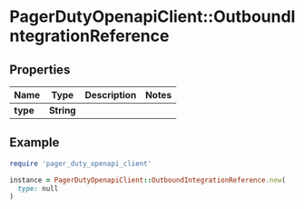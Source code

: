 # PagerDutyOpenapiClient::OutboundIntegrationReference

## Properties

| Name | Type | Description | Notes |
| ---- | ---- | ----------- | ----- |
| **type** | **String** |  |  |

## Example

```ruby
require 'pager_duty_openapi_client'

instance = PagerDutyOpenapiClient::OutboundIntegrationReference.new(
  type: null
)
```

